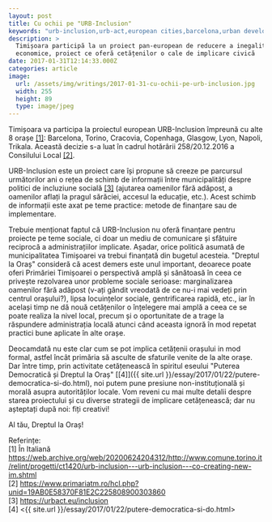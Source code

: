 ```yaml
---
layout: post
title: Cu ochii pe "URB-Inclusion"
keywords: "urb-inclusion,urb-act,european cities,barcelona,urban development, urbanizare"
description: >
  Timișoara participă la un proiect pan-european de reducere a inegalităților
  economice, proiect ce oferă cetățenilor o cale de implicare civică
date: 2017-01-31T12:14:33.000Z
categories: article
image:
  url: /assets/img/writings/2017-01-31-cu-ochii-pe-urb-inclusion.jpg
  width: 255
  height: 89
  type: image/jpeg
---
```


Timișoara va participa la proiectul european URB-Inclusion împreună cu alte 8 orașe [[1]](https://web.archive.org/web/20200624204312/http://www.comune.torino.it/relint/progetti/ct1420/urb-inclusion---urb-inclusion---co-creating-new-im.shtml): Barcelona, Torino, Cracovia, Copenhaga, Glasgow, Lyon, Napoli, Trikala. Această decizie s-a luat în cadrul hotărârii 258/20.12.2016 a Consilului Local [[2]](https://www.primariatm.ro/hcl.php?unid=19AB0E58370F81E2C225808900303860).

URB-Inclusion este un proiect care își propune să creeze pe parcursul următorilor ani o rețea de schimb de informații între municipalități despre politici de incluziune socială [[3]](https://urbact.eu/inclusion) (ajutarea oamenilor fără adăpost, a oamenilor aflați la pragul sărăciei, accesul la educație, etc.). Acest schimb de informații este axat pe teme practice: metode de finanțare sau de implementare.

Trebuie menționat faptul că URB-Inclusion nu oferă finanțare pentru proiecte pe teme sociale, ci doar un mediu de comunicare și sfătuire reciprocă a administrațiilor implicate. Așadar, orice politică asumată de municipalitatea Timișoarei va trebui finanțată din bugetul acesteia. "Dreptul la Oraș" consideră că acest demers este unul important, deoarece poate oferi Primăriei Timișoarei o perspectivă amplă și sănătoasă în ceea ce privește rezolvarea unor probleme sociale serioase: marginalizarea oamenilor fără adăpost (v-ați gândit vreodată de ce nu-i mai vedeți prin centrul orașului?), lipsa locuințelor sociale, gentrificarea rapidă, etc., iar în același timp ne dă nouă cetățenilor o înțelegere mai amplă a ceea ce se poate realiza la nivel local, precum și o oportunitate de a trage la răspundere administrația locală atunci când aceasta ignoră în mod repetat practici bune aplicate în alte orașe.

Deocamdată nu este clar cum se pot implica cetățenii orașului in mod formal, astfel încât primăria să asculte de sfaturile venite de la alte orașe. Dar între timp, prin activitate cetățenească în spiritul eseului "Puterea Democratică și Dreptul la Oraș" [[4]]({{ site.url }}/essay/2017/01/22/putere-democratica-si-do.html), noi putem pune presiune non-instituțională și morală asupra autorităților locale. Vom reveni cu mai multe detalii despre starea proiectului și cu diverse strategii de implicare cetățenească; dar nu așteptați după noi: fiți creativi!

Al tău, Dreptul la Oraș!

Referințe:<br>
[1] În Italiană <https://web.archive.org/web/20200624204312/http://www.comune.torino.it/relint/progetti/ct1420/urb-inclusion---urb-inclusion---co-creating-new-im.shtml><br>
[2] <https://www.primariatm.ro/hcl.php?unid=19AB0E58370F81E2C225808900303860><br>
[3] <https://urbact.eu/inclusion><br>
[4] <{{ site.url }}/essay/2017/01/22/putere-democratica-si-do.html>
